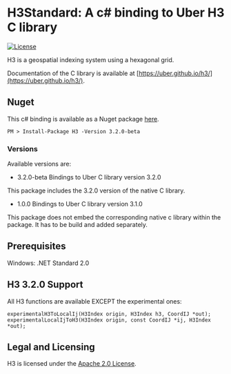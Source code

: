 # H3Standard: A c# binding to Uber H3 C library

[![License](https://img.shields.io/badge/License-Apache%202.0-blue.svg)](LICENSE)

H3 is a geospatial indexing system using a hexagonal grid.

Documentation of the C library is available at [https://uber.github.io/h3/](https://uber.github.io/h3/).

## Nuget

This c# binding is available as a Nuget package [here](https://www.nuget.org/packages/H3/). 

```
PM > Install-Package H3 -Version 3.2.0-beta
```

### Versions

Available versions are:
- 3.2.0-beta  Bindings to Uber C library version 3.2.0

This package includes the 3.2.0 version of the native C library.

- 1.0.0 Bindings to Uber C library version 3.1.0

This package does not embed the corresponding native c library within the package.
It has to be build and added separately.

## Prerequisites
Windows: .NET Standard 2.0

## H3 3.2.0 Support

All H3 functions are available EXCEPT the experimental ones:

```
experimentalH3ToLocalIj(H3Index origin, H3Index h3, CoordIJ *out);
experimentalLocalIjToH3(H3Index origin, const CoordIJ *ij, H3Index *out);
```

## Legal and Licensing

H3 is licensed under the [Apache 2.0 License](./LICENSE).
